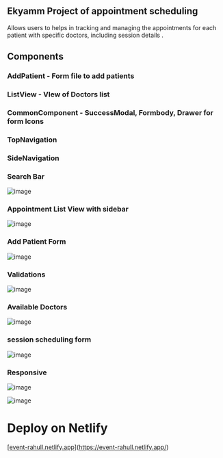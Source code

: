

## Ekyamm Project of appointment scheduling

Allows users to helps in tracking and managing the appointments for each patient with specific doctors, including session details .

## Components

### AddPatient - Form file to add patients
### ListView - VIew of Doctors list
### CommonComponent - SuccessModal, Formbody, Drawer for form Icons
### TopNavigation 
### SideNavigation
### Search Bar



![image](https://github.com/user-attachments/assets/1d1e9f97-3a49-465f-a113-08d098441b1a)


### Appointment List View with sidebar
![image](https://github.com/user-attachments/assets/63784469-f113-468f-90cc-01c5a7b1b459)


### Add Patient Form
![image](https://github.com/user-attachments/assets/68b0ab51-9434-471c-a905-73ed29411c08)


### Validations
![image](https://github.com/user-attachments/assets/9dfee0e0-6a75-4780-8cd4-05203bcf4dd0)


### Available Doctors
![image](https://github.com/user-attachments/assets/cf6ebd07-8183-4d57-93da-af86b786e727)

### session scheduling form
![image](https://github.com/user-attachments/assets/fad91fb5-765b-4db5-bfae-94ae59000d87)

### Responsive
![image](https://github.com/user-attachments/assets/fa33d687-3d52-4052-a584-c82a131ca04e)

![image](https://github.com/user-attachments/assets/b59ff6ce-eba4-47ca-83b6-04a64539dbea)










# Deploy on Netlify

[[event-rahull.netlify.app](https://event-rahull.netlify.app/)](https://event-rahull.netlify.app/)
